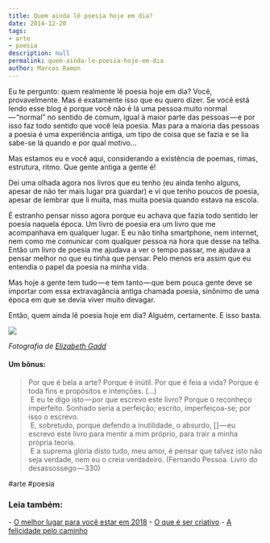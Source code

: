 ```yaml
---
title: Quem ainda lê poesia hoje em dia?
date: 2014-12-20
tags:
- arte
- poesia
description: null
permalink: quem-ainda-le-poesia-hoje-em-dia
author: Marcos Ramon
---
```

Eu te pergunto: quem realmente lê poesia hoje em dia? Você, provavelmente. Mas é exatamente isso que eu quero dizer. Se você está lendo esse blog é porque você não é lá uma pessoa muito normal — “normal” no sentido de comum, igual à maior parte das pessoas — e por isso faz todo sentido que você leia poesia. Mas para a maioria das pessoas a poesia é uma experiência antiga, um tipo de coisa que se fazia e se lia sabe-se lá quando e por qual motivo…

Mas estamos eu e você aqui, considerando a existência de poemas, rimas, estrutura, ritmo. Que gente antiga a gente é!

Dei uma olhada agora nos livros que eu tenho (eu ainda tenho alguns, apesar de não ter mais lugar pra guardar) e vi que tenho poucos de poesia, apesar de lembrar que li muita, mas muita poesia quando estava na escola.

É estranho pensar nisso agora porque eu achava que fazia todo sentido ler poesia naquela época. Um livro de poesia era um livro que me acompanhava em qualquer lugar. E eu não tinha smartphone, nem internet, nem como me comunicar com qualquer pessoa na hora que desse na telha. Então um livro de poesia me ajudava a ver o tempo passar, me ajudava a pensar melhor no que eu tinha que pensar. Pelo menos era assim que eu entendia o papel da poesia na minha vida.

Mas hoje a gente tem tudo — e tem tanto — que bem pouca gente deve se importar com essa extravagância antiga chamada poesia, sinônimo de uma época em que se devia viver muito devagar.

Então, quem ainda lê poesia hoje em dia? Alguém, certamente. E isso basta.

![](https://cdn-images-1.medium.com/max/800/0*wQMMYIxJ4xHicegM.jpg)

_Fotografia de_ [_Elizabeth Gadd_](http://www.elizabethgadd.com/)

#### Um bônus:

> Por que é bela a arte? Porque é inútil. Por que é feia a vida? Porque é toda fins e propósitos e intenções. (…)   
>  E eu te digo isto — por que escrevo este livro? Porque o reconheço imperfeito. Sonhado seria a perfeição; escrito, imperfeiçoa-se; por isso o escrevo.   
>  E, sobretudo, porque defendo a inutilidade, o absurdo, [] — eu escrevo este livro para mentir a mim próprio, para trair a minha própria teoria.   
>  E a suprema glória disto tudo, meu amor, é pensar que talvez isto não seja verdade, nem eu o creia verdadeiro. (Fernando Pessoa. Livro do desassossego — 330)


#arte #poesia

<h3>Leia também:</h3>
- <a href="/o-melhor-lugar-para-voce-estar-em-2018">O melhor lugar para você estar em 2018</a>
- <a href="/o-que-e-ser-criativo">O que é ser criativo</a>
- <a href="/a-felicidade-pelo-caminho">A felicidade pelo caminho</a>
